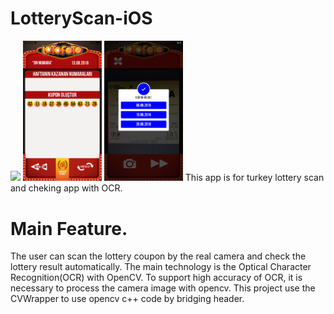 # LotteryScan-iOS

 <img src="images/IMG_2560.png" width="25%" />  <img src="images/IMG_0315.png" width="25%" />  <img src="images/IMG_0316.png" width="25%" /> 
  This app is for turkey lottery scan and cheking app with OCR.



 
 # Main Feature.
 The user can scan the lottery coupon by the real camera and check the lottery result automatically.
 The main technology is the Optical Character Recognition(OCR) with OpenCV.
 To support high accuracy of OCR, it is necessary to process the camera image with opencv.
 This project use the CVWrapper to use opencv c++ code by bridging header.
 
 


